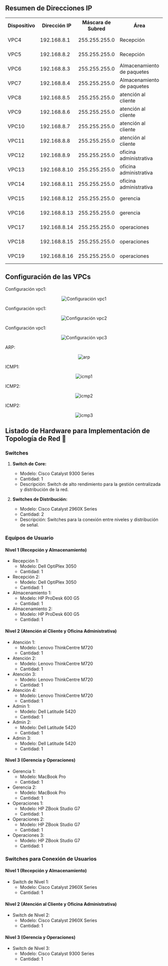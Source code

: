 

<h2>Resumen de Direcciones IP</h2>

<table>
  <tr>
    <th>Dispositivo</th>
    <th>Dirección IP</th>
    <th>Máscara de Subred</th>
    <th>Área</th>
    <th>Nivel</th>
  </tr>
  <tr>
    <td>VPC4</td>
    <td>192.168.8.1</td>
    <td>255.255.255.0</td>
    <td>Recepción</td>
    <td>Nivel 1</td>
  </tr>
  <tr>
    <td>VPC5</td>
    <td>192.168.8.2</td>
    <td>255.255.255.0</td>
    <td>Recepción</td>
    <td>Nivel 1</td>
  </tr>
  <tr>
    <td>VPC6</td>
    <td>192.168.8.3</td>
    <td>255.255.255.0</td>
    <td>Almacenamiento de paquetes</td>
    <td>Nivel 1</td>
  </tr>
  <tr>
    <td>VPC7</td>
    <td>192.168.8.4</td>
    <td>255.255.255.0</td>
    <td>Almacenamiento de paquetes</td>
    <td>Nivel 1</td>
  </tr>
  <tr>
    <td>VPC8</td>
    <td>192.168.8.5</td>
    <td>255.255.255.0</td>
    <td>atención al cliente</td>
    <td>Nivel 2</td>
  </tr>
  <tr>
    <td>VPC9</td>
    <td>192.168.8.6</td>
    <td>255.255.255.0</td>
    <td>atención al cliente</td>
    <td>Nivel 2</td>
  </tr>
  <tr>
    <td>VPC10</td>
    <td>192.168.8.7</td>
    <td>255.255.255.0</td>
    <td>atención al cliente</td>
    <td>Nivel 2</td>
  </tr>
  <tr>
    <td>VPC11</td>
    <td>192.168.8.8</td>
    <td>255.255.255.0</td>
    <td>atención al cliente</td>
    <td>Nivel 2</td>
  </tr>
  <tr>
    <td>VPC12</td>
    <td>192.168.8.9</td>
    <td>255.255.255.0</td>
    <td>oficina administrativa</td>
    <td>Nivel 2</td>
  </tr>
  <tr>
    <td>VPC13</td>
    <td>192.168.8.10</td>
    <td>255.255.255.0</td>
    <td>oficina administrativa</td>
    <td>Nivel 2</td>
  </tr>
  <tr>
    <td>VPC14</td>
    <td>192.168.8.11</td>
    <td>255.255.255.0</td>
    <td>oficina administrativa</td>
    <td>Nivel 2</td>
  </tr>
  <tr>
    <td>VPC15</td>
    <td>192.168.8.12</td>
    <td>255.255.255.0</td>
    <td>gerencia</td>
    <td>Nivel 3</td>
  </tr>
  <tr>
    <td>VPC16</td>
    <td>192.168.8.13</td>
    <td>255.255.255.0</td>
    <td>gerencia</td>
    <td>Nivel 3</td>
  </tr>
  <tr>
    <td>VPC17</td>
    <td>192.168.8.14</td>
    <td>255.255.255.0</td>
    <td>operaciones</td>
    <td>Nivel 3</td>
  </tr>
  <tr>
    <td>VPC18</td>
    <td>192.168.8.15</td>
    <td>255.255.255.0</td>
    <td>operaciones</td>
    <td>Nivel 3</td>
  </tr>
  <tr>
    <td>VPC19</td>
    <td>192.168.8.16</td>
    <td>255.255.255.0</td>
    <td>operaciones</td>
    <td>Nivel 3</td>
  </tr>
  <!-- Agrega más filas según la cantidad de dispositivos -->
</table>

<h2>Configuración de las VPCs </h2>

<p>Configuración vpc1:</p>

<p align="center"><img src="./capturas/vpc1.png" alt="Configuración vpc1"/></p>

<p>Configuración vpc1:</p>

<p align="center"><img src="./capturas/vpc2.png" alt="Configuración vpc2"/></p>

<p>Configuración vpc1:</p>

<p align="center"><img src="./capturas/vpc3.png" alt="Configuración vpc3"/></p>

<p>ARP:</p>

<p align="center"><img src="./capturas/arp.png" alt="arp"/></p>

<p>ICMP1:</p>

<p align="center"><img src="./capturas/icmp1.png" alt="icmp1"/></p>

<p>ICMP2:</p>

<p align="center"><img src="./capturas/icmp2.png" alt="icmp2"/></p>

<p>ICMP2:</p>

<p align="center"><img src="./capturas/icmp3.png" alt="icmp3"/></p>

## Listado de Hardware para Implementación de Topología de Red  🧠

### Switches

1. **Switch de Core:**
   - Modelo: Cisco Catalyst 9300 Series
   - Cantidad: 1
   - Descripción: Switch de alto rendimiento para la gestión centralizada y distribución de la red.

2. **Switches de Distribución:**
   - Modelo: Cisco Catalyst 2960X Series
   - Cantidad: 2
   - Descripción: Switches para la conexión entre niveles y distribución de señal.

### Equipos de Usuario

#### Nivel 1 (Recepción y Almacenamiento)

- Recepción 1:
  - Modelo: Dell OptiPlex 3050
  - Cantidad: 1
- Recepción 2:
  - Modelo: Dell OptiPlex 3050
  - Cantidad: 1
- Almacenamiento 1:
  - Modelo: HP ProDesk 600 G5
  - Cantidad: 1
- Almacenamiento 2:
  - Modelo: HP ProDesk 600 G5
  - Cantidad: 1

#### Nivel 2 (Atención al Cliente y Oficina Administrativa)

- Atención 1:
  - Modelo: Lenovo ThinkCentre M720
  - Cantidad: 1
- Atención 2:
  - Modelo: Lenovo ThinkCentre M720
  - Cantidad: 1
- Atención 3:
  - Modelo: Lenovo ThinkCentre M720
  - Cantidad: 1
- Atención 4:
  - Modelo: Lenovo ThinkCentre M720
  - Cantidad: 1
- Admin 1:
  - Modelo: Dell Latitude 5420
  - Cantidad: 1
- Admin 2:
  - Modelo: Dell Latitude 5420
  - Cantidad: 1
- Admin 3:
  - Modelo: Dell Latitude 5420
  - Cantidad: 1

#### Nivel 3 (Gerencia y Operaciones)

- Gerencia 1:
  - Modelo: MacBook Pro
  - Cantidad: 1
- Gerencia 2:
  - Modelo: MacBook Pro
  - Cantidad: 1
- Operaciones 1:
  - Modelo: HP ZBook Studio G7
  - Cantidad: 1
- Operaciones 2:
  - Modelo: HP ZBook Studio G7
  - Cantidad: 1
- Operaciones 3:
  - Modelo: HP ZBook Studio G7
  - Cantidad: 1

### Switches para Conexión de Usuarios

#### Nivel 1 (Recepción y Almacenamiento)

- Switch de Nivel 1:
  - Modelo: Cisco Catalyst 2960X Series
  - Cantidad: 1

#### Nivel 2 (Atención al Cliente y Oficina Administrativa)

- Switch de Nivel 2:
  - Modelo: Cisco Catalyst 2960X Series
  - Cantidad: 1

#### Nivel 3 (Gerencia y Operaciones)

- Switch de Nivel 3:
  - Modelo: Cisco Catalyst 9300 Series
  - Cantidad: 1
